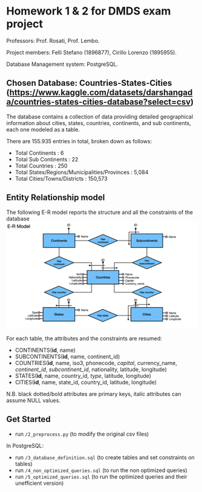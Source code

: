 # Homework 1 & 2 for DMDS exam project
Professors: Prof. Rosati, Prof. Lembo.

Project members: Felli Stefano (1896877), Cirillo Lorenzo (1895955).

Database Management system: PostgreSQL.

## Chosen Database: Countries-States-Cities (https://www.kaggle.com/datasets/darshangada/countries-states-cities-database?select=csv)
The database contains a collection of data providing detailed geographical information about cities, states, countries, continents, and sub continents, each one modeled as a table. 

There are 155.935 entries in total, broken down as follows:
* Total Continents : 6
* Total Sub Continents : 22
* Total Countries : 250
* Total States/Regions/Municipalities/Provinces : 5,084
* Total Cities/Towns/Districts : 150,573

## Entity Relationship model
The following E-R model reports the structure and all the constraints of the database
![Conceptual Schema](7_ER_Model.jpeg)

For each table, the attributes and the constraints are resumed:
* CONTINENTS(__id__, name)
* SUBCONTINENTS(__id__, name, continent_id)
* COUNTRIES(__id__, name, iso3, phonecode, *capital*, currency_name, *continent_id*, *subcontinent_id*, nationality, latitude, longitude)
* STATES(__id__, name, country_id, *type*, latitude, longitude)
* CITIES(__id__, name, state_id, country_id, latitude, longitude)

N.B. black dotted/bold attributes are primary keys, italic attributes can assume NULL values.

## Get Started
* run ```/2_preprocess.py``` (to modify the original csv files)

In PostgreSQL:
* run ```/3_database_definition.sql``` (to create tables and set constraints on tables)
* run ```/4_non_optimized_queries.sql``` (to run the non optimized queries)
* run ```/5_optimized_queries.sql``` (to run the optimized queries and their unefficient version)
